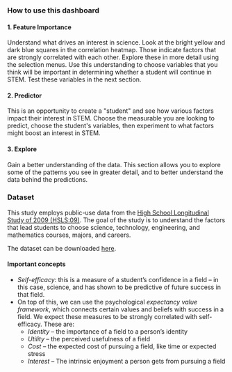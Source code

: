 ### How to use this dashboard

#### 1. Feature Importance

Understand what drives an interest in science. Look at the bright yellow and dark blue squares 
in the correlation heatmap. Those indicate factors that are strongly correlated with each other. 
Explore these in more detail using the selection menus. Use this understanding to choose variables
that you think will be important in determining whether a student will continue in STEM. Test
these variables in the next section.

#### 2. Predictor

This is an opportunity to create a "student" and see how various factors impact their interest
in STEM. Choose the measurable you are looking to predict, choose the student's variables, then
experiment to what factors might boost an interest in STEM.

#### 3. Explore

Gain a better understanding of the data. This section allows you to explore some of the patterns
you see in greater detail, and to better understand the data behind the predictions.

### Dataset
This study employs public-use data from the 
[High School Longitudinal Study of 2009 (HSLS:09)](https://nces.ed.gov/surveys/hsls09/). 
The goal of the study is to understand the factors that lead students to choose science, technology, 
engineering, and mathematics courses, majors, and careers.

The dataset can be downloaded 
[here](https://nces.ed.gov/EDAT/Data/Zip/HSLS_2016_v1_0_CSV_Datasets.zip).

#### Important concepts

- *Self-efficacy*: this is a measure of a student’s confidence in a field – in this case, science, 
and has shown to be predictive of future success in that field.
- On top of this, we can use the psychological *expectancy value framework*, which connects certain 
values and beliefs with success in a field. We expect these measures to be strongly correlated 
with self-efficacy. These are:
  - *Identity* – the importance of a field to a person’s identity
  - *Utility* – the perceived usefulness of a field
  - *Cost* – the expected cost of pursuing a field, like time or expected stress
  - *Interest* – The intrinsic enjoyment a person gets from pursuing a field